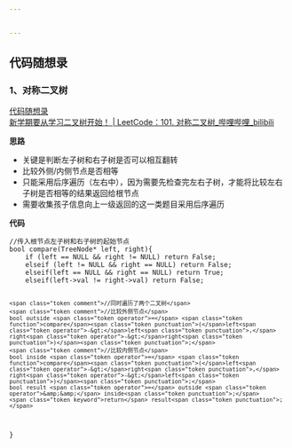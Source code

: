 ```yaml
---


---
```


<h2 id="代码随想录">代码随想录</h2>
<h3 id="、对称二叉树">1、对称二叉树</h3>
<p><a href="https://www.programmercarl.com/0101.%E5%AF%B9%E7%A7%B0%E4%BA%8C%E5%8F%89%E6%A0%91.html#%E7%AE%97%E6%B3%95%E5%85%AC%E5%BC%80%E8%AF%BE">代码随想录</a><br>
<a href="https://www.bilibili.com/video/BV1ue4y1Y7Mf/?vd_source=96ef48634663967d0116e79abff26934&amp;spm_id_from=333.788.player.switch">新学期要从学习二叉树开始！ | LeetCode：101. 对称二叉树_哔哩哔哩_bilibili</a></p>
<p><strong>思路</strong></p>
<ul>
<li>关键是判断左子树和右子树是否可以相互翻转</li>
<li>比较外侧/内侧节点是否相等</li>
<li>只能采用后序遍历（左右中），因为需要先检查完左右子树，才能将比较左右子树是否相等的结果返回给根节点</li>
<li>需要收集孩子信息向上一级返回的这一类题目采用后序遍历</li>
</ul>
<p><strong>代码</strong></p>
<pre class=" language-c"><code class="prism  language-c"><span class="token comment">//传入根节点左子树和右子树的起始节点</span>
bool <span class="token function">compare</span><span class="token punctuation">(</span>TreeNode<span class="token operator">*</span> left<span class="token punctuation">,</span> right<span class="token punctuation">)</span><span class="token punctuation">{</span>
	<span class="token keyword">if</span> <span class="token punctuation">(</span>left <span class="token operator">==</span> <span class="token constant">NULL</span> <span class="token operator">&amp;&amp;</span> right <span class="token operator">!=</span> <span class="token constant">NULL</span><span class="token punctuation">)</span> <span class="token keyword">return</span> False<span class="token punctuation">;</span>
	<span class="token function">elseif</span> <span class="token punctuation">(</span>left <span class="token operator">!=</span> <span class="token constant">NULL</span> <span class="token operator">&amp;&amp;</span> right <span class="token operator">==</span> <span class="token constant">NULL</span><span class="token punctuation">)</span> <span class="token keyword">return</span> False<span class="token punctuation">;</span>
	<span class="token function">elseif</span><span class="token punctuation">(</span>left <span class="token operator">==</span> <span class="token constant">NULL</span> <span class="token operator">&amp;&amp;</span> right <span class="token operator">==</span> <span class="token constant">NULL</span><span class="token punctuation">)</span> <span class="token keyword">return</span> True<span class="token punctuation">;</span>
	<span class="token function">elseif</span><span class="token punctuation">(</span>left<span class="token operator">-&gt;</span>val <span class="token operator">!=</span> right<span class="token operator">-&gt;</span>val<span class="token punctuation">)</span> <span class="token keyword">return</span> False<span class="token punctuation">;</span>

	<span class="token comment">//同时遍历了两个二叉树</span>
	<span class="token comment">//比较外侧节点</span>
	bool outside <span class="token operator">=</span> <span class="token function">compare</span><span class="token punctuation">(</span>left<span class="token operator">-&gt;</span>left<span class="token punctuation">,</span> right<span class="token operator">-&gt;</span>right<span class="token punctuation">)</span><span class="token punctuation">;</span>
	<span class="token comment">//比较内侧节点</span>
	bool inside <span class="token operator">=</span> <span class="token function">compare</span><span class="token punctuation">(</span>left<span class="token operator">-&gt;</span>right<span class="token punctuation">,</span> right<span class="token operator">-&gt;</span>left<span class="token punctuation">)</span><span class="token punctuation">;</span>
	bool result <span class="token operator">=</span> outside <span class="token operator">&amp;&amp;</span> inside<span class="token punctuation">;</span>
	<span class="token keyword">return</span> result<span class="token punctuation">;</span>
<span class="token punctuation">}</span>
</code></pre>

